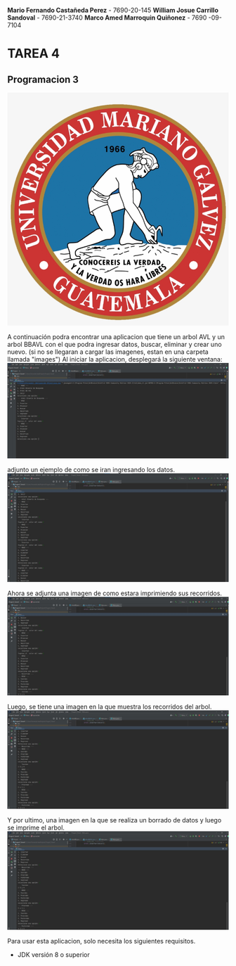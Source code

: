 **Mario Fernando Castañeda Perez** - 7690-20-145
**William Josue Carrillo Sandoval** - 7690-21-3740
**Marco Amed Marroquin Quiñonez** - 7690 -09-7104
# TAREA 4
## Programacion 3


![Logo de la universidad](/images/Logo.png)

A continuación podra encontrar una aplicacion que tiene un arbol AVL y un arbol BBAVL con el que podra ingresar datos, buscar, eliminar y crear uno nuevo. 
(si no se llegaran a cargar las imagenes, estan en una carpeta llamada "images")
Al iniciar la aplicacion, desplegará la siguiente ventana: 
![Imagen de la aplicacion](/images/imagen1.jpeg)

adjunto un ejemplo de como se iran ingresando los datos.
![Imagen de la aplicacion](/images/imagen2.jpeg)

Ahora se adjunta una imagen de como estara imprimiendo sus recorridos.
![Imagen de la aplicacion](/images/imagen3.jpeg)

Luego, se tiene una imagen en la que muestra los recorridos del arbol.
![Imagen de la aplicacion](/images/imagen4.jpeg)

Y por ultimo, una imagen en la que se realiza un borrado de datos y luego se imprime el arbol.
![Imagen de la aplicacion](/images/imagen4.jpeg)


Para usar esta aplicacion, solo necesita los siguientes requisitos.
- JDK versión 8 o superior
